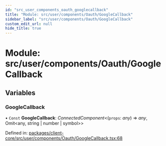 ```yaml
---
id: "src_user_components_oauth_googlecallback"
title: "Module: src/user/components/Oauth/GoogleCallback"
sidebar_label: "src/user/components/Oauth/GoogleCallback"
custom_edit_url: null
hide_title: true
---
```


# Module: src/user/components/Oauth/GoogleCallback

## Variables

### GoogleCallback

• `Const` **GoogleCallback**: *ConnectedComponent*<(`props`: *any*) => *any*, Omit<any, string \| number \| symbol\>\>

Defined in: [packages/client-core/src/user/components/Oauth/GoogleCallback.tsx:68](https://github.com/xr3ngine/xr3ngine/blob/a16a45d7e/packages/client-core/src/user/components/Oauth/GoogleCallback.tsx#L68)
